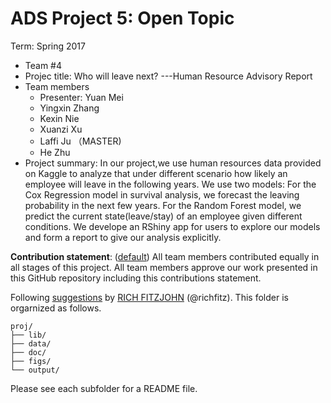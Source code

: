 # ADS Project 5: Open Topic

Term: Spring 2017

+ Team #4
+ Projec title: Who will leave next? ---Human Resource Advisory Report
+ Team members
	+ Presenter: Yuan Mei
	+ Yingxin Zhang
	+ Kexin Nie
	+ Xuanzi Xu
	+ Laffi Ju （MASTER)
	+ He Zhu
+ Project summary: In our project,we use human resources data provided on Kaggle to analyze that under different scenario how likely an employee will leave in the following years. We use two models: For the Cox Regression model in survival analysis, we forecast the leaving probability in the next few years. For the Random Forest model, we predict the current state(leave/stay) of an employee given different conditions. We develope an RShiny app for users to explore our models and form a report to give our analysis explicitly.
	
**Contribution statement**: ([default](doc/a_note_on_contributions.md)) All team members contributed equally in all stages of this project. All team members approve our work presented in this GitHub repository including this contributions statement. 
	

Following [suggestions](http://nicercode.github.io/blog/2013-04-05-projects/) by [RICH FITZJOHN](http://nicercode.github.io/about/#Team) (@richfitz). This folder is orgarnized as follows.

```
proj/
├── lib/
├── data/
├── doc/
├── figs/
└── output/
```

Please see each subfolder for a README file.
